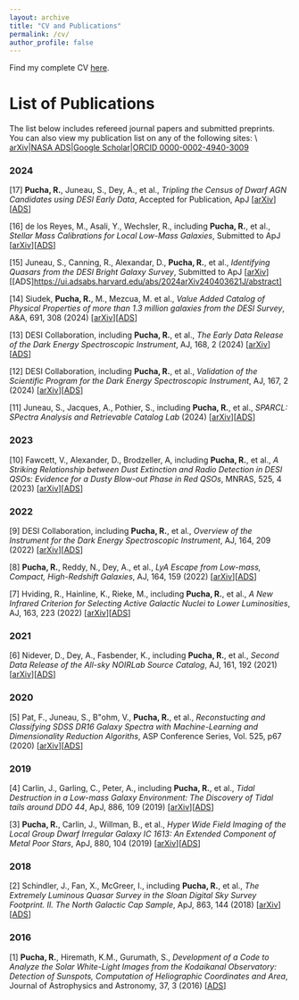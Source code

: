 ```yaml
---
layout: archive
title: "CV and Publications"
permalink: /cv/
author_profile: false
---
```


Find my complete CV [here](http://ragadeepika-pucha.github.io/files/Pucha_CV.pdf).

# List of Publications

The list below includes refereed journal papers and submitted preprints. 
You can also view my publication list on any of the following sites: \\
[arXiv](https://arxiv.org/search/astro-ph?query=Pucha%2C+R&searchtype=author&abstracts=show&order=-announced_date_first&size=50)|[NASA ADS](https://ui.adsabs.harvard.edu/search/fq=%7B!type%3Daqp%20v%3D%24fq_database%7D&fq_database=database%3A%20astronomy&q=author%3A(%22Pucha%22)&sort=date%20desc%2C%20bibcode%20desc&p_=0)|[Google Scholar](https://scholar.google.com/citations?user=rYmuM7YAAAAJ&hl=en&oi=ao)|[ORCID 0000-0002-4940-3009](https://orcid.org/0000-0002-4940-3009)

### 2024
[17] **Pucha, R.**, Juneau, S., Dey, A., et al., *Tripling the Census of Dwarf AGN Candidates using DESI Early Data*, Accepted for Publication, ApJ [[arXiv](https://arxiv.org/abs/2411.00091)][[ADS](https://ui.adsabs.harvard.edu/abs/2024arXiv241100091P/abstract)]

[16] de los Reyes, M., Asali, Y., Wechsler, R., including **Pucha, R.**, et al., *Stellar Mass Calibrations for Local Low-Mass Galaxies*, Submitted to ApJ [[arXiv](https://arxiv.org/abs/2409.03959)][[ADS](https://ui.adsabs.harvard.edu/abs/2024arXiv240903959D/abstract)]

[15] Juneau, S., Canning, R., Alexandar, D., **Pucha, R.**, et al., *Identifying Quasars from the DESI Bright Galaxy Survey*, Submitted to ApJ [[arXiv](https://arxiv.org/abs/2404.03621)][[ADS]https://ui.adsabs.harvard.edu/abs/2024arXiv240403621J/abstract]

[14] Siudek, **Pucha, R.**, M., Mezcua, M. et al., *Value Added Catalog of Physical Properties of more than 1.3 million galaxies from the DESI Survey*, A&A, 691, 308 (2024) [[arXiv](https://arxiv.org/abs/2409.19066)][[ADS](https://ui.adsabs.harvard.edu/abs/2024A%26A...691A.308S/abstract)]

[13] DESI Collaboration, including **Pucha, R.**, et al., *The Early Data Release of the Dark Energy Spectroscopic Instrument*, AJ, 168, 2 (2024) [[arXiv](https://arxiv.org/abs/2306.06308)][[ADS](https://ui.adsabs.harvard.edu/abs/2024AJ....168...58D/abstract)]

[12] DESI Collaboration, including **Pucha, R.**, et al., *Validation of the Scientific Program for the Dark Energy Spectroscopic Instrument*, AJ, 167, 2 (2024) [[arXiv](https://arxiv.org/abs/2306.06307)][[ADS](https://ui.adsabs.harvard.edu/abs/2024AJ....167...62D/abstract)]

[11] Juneau, S., Jacques, A., Pothier, S., including **Pucha, R.**, et al., *SPARCL: SPectra Analysis and Retrievable Catalog Lab* (2024) [[arXiv](https://arxiv.org/abs/2401.05576)][[ADS](https://ui.adsabs.harvard.edu/abs/2024arXiv240105576J/abstract)]

### 2023
[10] Fawcett, V., Alexander, D., Brodzeller, A, including **Pucha, R.**, et al., *A Striking Relationship between Dust Extinction and Radio Detection in DESI QSOs: Evidence for a Dusty Blow-out Phase in Red QSOs*, MNRAS, 525, 4 (2023) [[arXiv](https://arxiv.org/abs/2308.14790)][[ADS](https://ui.adsabs.harvard.edu/abs/2023MNRAS.525.5575F/abstract)]

### 2022
[9] DESI Collaboration, including **Pucha, R.**, et al., *Overview of the Instrument for the Dark Energy Spectroscopic Instrument*, AJ, 164, 209 (2022) [[arXiv](https://arxiv.org/abs/2205.10939)][[ADS](https://ui.adsabs.harvard.edu/abs/2022AJ....164..207D/abstract)]  

[8] **Pucha, R.**, Reddy, N., Dey, A., et al., *LyA Escape from Low-mass, Compact, High-Redshift Galaxies*, AJ, 164, 159 (2022) [[arXiv](https://arxiv.org/abs/2207.14303)][[ADS](https://ui.adsabs.harvard.edu/abs/2022AJ....164..159P/abstract)] 

[7] Hviding, R., Hainline, K., Rieke, M., including **Pucha, R.**, et al., *A New Infrared Criterion for Selecting Active Galactic Nuclei to Lower Luminosities*, AJ, 163, 223 (2022) [[arXiv](https://arxiv.org/abs/2203.11217)][[ADS](https://ui.adsabs.harvard.edu/abs/2022AJ....163..224H/abstract)]

### 2021
[6] Nidever, D., Dey, A., Fasbender, K., including **Pucha, R.**, et al., *Second Data Release of the All-sky NOIRLab Source Catalog*, AJ, 161, 192 (2021) [[arXiv](https://arxiv.org/abs/2011.08868)][[ADS](https://ui.adsabs.harvard.edu/abs/2021AJ....161..192N/abstract)]

### 2020
[5] Pat, F., Juneau, S., B\"ohm, V., **Pucha, R.**, et al., *Reconstucting and Classifying SDSS DR16 Galaxy Spectra with Machine-Learning and Dimensionality Reduction Algoriths*, ASP Conference Series, Vol. 525, p67 (2020) [[arXiv](https://arxiv.org/abs/2211.11783)][[ADS](https://ui.adsabs.harvard.edu/abs/2020ASPC..525...67P/abstract)]

### 2019
[4] Carlin, J., Garling, C., Peter, A., including **Pucha, R.**, et al., *Tidal Destruction in a Low-mass Galaxy Environment: The Discovery of Tidal tails around DDO 44*, ApJ, 886, 109 (2019) [[arXiv](https://arxiv.org/abs/1906.08260)][[ADS](https://ui.adsabs.harvard.edu/abs/2019ApJ...886..109C/abstract)]

[3] **Pucha, R.**, Carlin, J., Willman, B., et al., *Hyper Wide Field Imaging of the Local Group Dwarf Irregular Galaxy IC 1613: An Extended Component of Metal Poor Stars*, ApJ, 880, 104 (2019) [[arXiv](https://arxiv.org/abs/1905.02210)][[ADS](https://ui.adsabs.harvard.edu/abs/2019ApJ...880..104P/abstract)] 

### 2018
[2] Schindler, J., Fan, X., McGreer, I., including **Pucha, R.**, et al., *The Extremely Luminous Quasar Survey in the Sloan Digital Sky Survey Footprint. II. The North Galactic Cap Sample*, ApJ, 863, 144 (2018) [[arXiv](https://arxiv.org/abs/1806.03374)][[ADS](https://ui.adsabs.harvard.edu/abs/2018ApJ...863..144S/abstract)]

### 2016
[1] **Pucha, R.**, Hiremath, K.M., Gurumath, S., *Development of a Code to Analyze the Solar White-Light Images from the Kodaikanal Observatory: Detection of Sunspots, Computation of Heliographic Coordinates and Area*, Journal of Astrophysics and Astronomy, 37, 3 (2016) [[ADS](https://ui.adsabs.harvard.edu/abs/2016JApA...37....3P/abstract)]